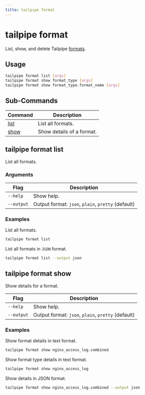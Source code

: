 ```yaml
---
title: tailpipe format
---
```


# tailpipe format

List, show, and delete Tailpipe [formats](/docs/reference/config-files/format).

## Usage
```bash
tailpipe format list [args]
tailpipe format show format_type [args]
tailpipe format show format_type.format_name [args]
```

## Sub-Commands

| Command | Description
|-|-
| [list](#tailpipe-format-list) | List all formats.
| [show](#tailpipe-format-show)  | Show details of a format.


## tailpipe format list
List all formats.

### Arguments

| Flag | Description
|-|-
|  `--help`      |  Show help.
|  `--output`    |  Output format: `json`, `plain`, `pretty` (default) 

### Examples

List all formats.

```bash
tailpipe format list
```

List all formats in `JSON` format. 

```bash
tailpipe format list --output json
```

## tailpipe format show
Show details for a format.

Flag | Description
|-|-
|  `--help`      |  Show help.
|  `--output`    |  Output format:  `json`, `plain`, `pretty` (default)


### Examples

Show format details in text format.

```bash
tailpipe format show nginx_access_log.combined
```

Show format type details in text format.

```bash
tailpipe format show nginx_access_log
```

Show details in JSON format.

```bash
tailpipe format show nginx_access_log.combined --output json
```